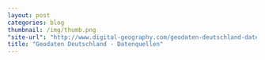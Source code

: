 ```yaml
---
layout: post
categories: blog
thumbnail: /img/thumb.png
"site-url": "http://www.digital-geography.com/geodaten-deutschland-datenquellen-im-ueberblick/#.VhlKiBPtlHw"
title: "Geodaten Deutschland - Datenquellen"
---
```

